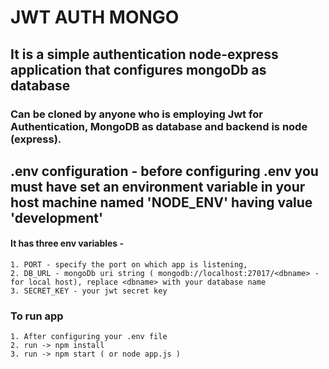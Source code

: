 # JWT AUTH MONGO

## It is a simple authentication node-express application that configures mongoDb as database

### Can be cloned by anyone who is employing Jwt for Authentication, MongoDB as database and backend is node (express).

## .env configuration - before configuring .env you must have set an environment variable in your host machine named 'NODE_ENV' having value 'development'

#### It has three env variables - 

	1. PORT - specify the port on which app is listening,
	2. DB_URL - mongoDb uri string ( mongodb://localhost:27017/<dbname> - for local host), replace <dbname> with your database name
	3. SECRET_KEY - your jwt secret key

### To run app

	1. After configuring your .env file
	2. run -> npm install
	3. run -> npm start ( or node app.js )


